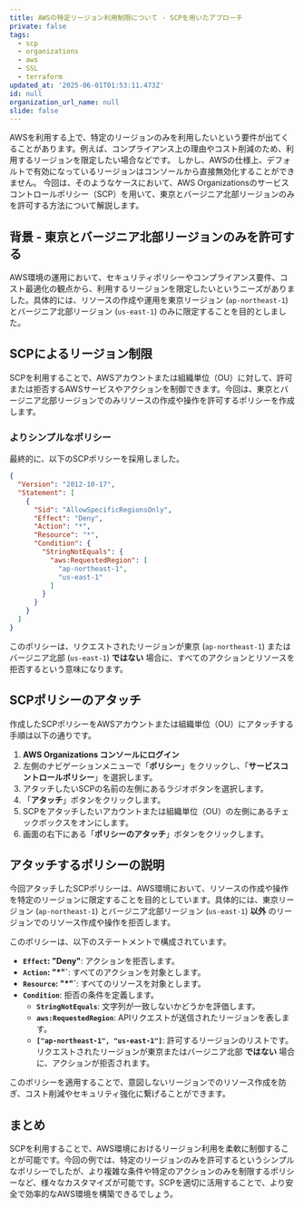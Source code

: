 ```yaml
---
title: AWSの特定リージョン利用制限について - SCPを用いたアプローチ
private: false
tags:
  - scp
  - organizations
  - aws
  - SSL
  - terraform
updated_at: '2025-06-01T01:53:11.473Z'
id: null
organization_url_name: null
slide: false
---
```


AWSを利用する上で、特定のリージョンのみを利用したいという要件が出てくることがあります。例えば、コンプライアンス上の理由やコスト削減のため、利用するリージョンを限定したい場合などです。
しかし、AWSの仕様上、デフォルトで有効になっているリージョンはコンソールから直接無効化することができません。
今回は、そのようなケースにおいて、AWS Organizationsのサービスコントロールポリシー（SCP）を用いて、東京とバージニア北部リージョンのみを許可する方法について解説します。

## 背景 - 東京とバージニア北部リージョンのみを許可する

AWS環境の運用において、セキュリティポリシーやコンプライアンス要件、コスト最適化の観点から、利用するリージョンを限定したいというニーズがありました。具体的には、リソースの作成や運用を東京リージョン (`ap-northeast-1`) とバージニア北部リージョン (`us-east-1`) のみに限定することを目的としました。

## SCPによるリージョン制限

SCPを利用することで、AWSアカウントまたは組織単位（OU）に対して、許可または拒否するAWSサービスやアクションを制御できます。今回は、東京とバージニア北部リージョンでのみリソースの作成や操作を許可するポリシーを作成します。

### よりシンプルなポリシー

最終的に、以下のSCPポリシーを採用しました。

```json
{
  "Version": "2012-10-17",
  "Statement": [
    {
      "Sid": "AllowSpecificRegionsOnly",
      "Effect": "Deny",
      "Action": "*",
      "Resource": "*",
      "Condition": {
        "StringNotEquals": {
          "aws:RequestedRegion": [
            "ap-northeast-1",
            "us-east-1"
          ]
        }
      }
    }
  ]
}
```

このポリシーは、リクエストされたリージョンが東京 (`ap-northeast-1`) またはバージニア北部 (`us-east-1`) **ではない** 場合に、すべてのアクションとリソースを拒否するという意味になります。

## SCPポリシーのアタッチ

作成したSCPポリシーをAWSアカウントまたは組織単位（OU）にアタッチする手順は以下の通りです。

1. **AWS Organizations コンソールにログイン**
2. 左側のナビゲーションメニューで「**ポリシー**」をクリックし、「**サービスコントロールポリシー**」を選択します。
3. アタッチしたいSCPの名前の左側にあるラジオボタンを選択します。
4. 「**アタッチ**」ボタンをクリックします。
5. SCPをアタッチしたいアカウントまたは組織単位（OU）の左側にあるチェックボックスをオンにします。
6. 画面の右下にある「**ポリシーのアタッチ**」ボタンをクリックします。

## アタッチするポリシーの説明

今回アタッチしたSCPポリシーは、AWS環境において、リソースの作成や操作を特定のリージョンに限定することを目的としています。具体的には、東京リージョン (`ap-northeast-1`) とバージニア北部リージョン (`us-east-1`) **以外** のリージョンでのリソース作成や操作を拒否します。

このポリシーは、以下のステートメントで構成されています。

* **`Effect`: "Deny"**:  アクションを拒否します。
* **`Action`: "*"`**:  すべてのアクションを対象とします。
* **`Resource`: "*"`**:  すべてのリソースを対象とします。
* **`Condition`**:  拒否の条件を定義します。
    * **`StringNotEquals`**:  文字列が一致しないかどうかを評価します。
    * **`aws:RequestedRegion`**:  APIリクエストが送信されたリージョンを表します。
    * **`["ap-northeast-1", "us-east-1"]`**:  許可するリージョンのリストです。リクエストされたリージョンが東京またはバージニア北部 **ではない** 場合に、アクションが拒否されます。

このポリシーを適用することで、意図しないリージョンでのリソース作成を防ぎ、コスト削減やセキュリティ強化に繋げることができます。

## まとめ

SCPを利用することで、AWS環境におけるリージョン利用を柔軟に制御することが可能です。今回の例では、特定のリージョンのみを許可するというシンプルなポリシーでしたが、より複雑な条件や特定のアクションのみを制限するポリシーなど、様々なカスタマイズが可能です。SCPを適切に活用することで、より安全で効率的なAWS環境を構築できるでしょう。
